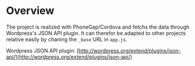 # Overview

The project is realized with PhoneGap/Cordova and fetchs the data through Wordpress's JSON API plugin. It can therefor be adapted to other projects relative easily by chaning the `_base` URL in `app.js`.

Wordpress JSON API plugin: [http://wordpress.org/extend/plugins/json-api/](http://wordpress.org/extend/plugins/json-api/)

